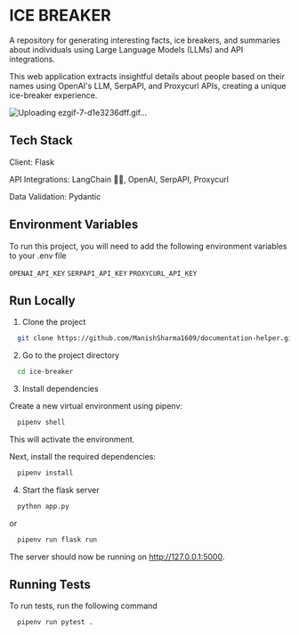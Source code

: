 # ICE BREAKER

A repository for generating interesting facts, ice breakers, and summaries about individuals using Large Language Models (LLMs) and API integrations.

This web application extracts insightful details about people based on their names using OpenAI's LLM, SerpAPI, and Proxycurl APIs, creating a unique ice-breaker experience. 


![Uploading ezgif-7-d1e3236dff.gif…]()



## Tech Stack
Client: Flask

API Integrations: LangChain 🦜🔗, OpenAI, SerpAPI, Proxycurl

Data Validation: Pydantic

## Environment Variables

To run this project, you will need to add the following environment variables to your .env file

`OPENAI_API_KEY`
`SERPAPI_API_KEY`
`PROXYCURL_API_KEY`

## Run Locally

1. Clone the project

```bash
  git clone https://github.com/ManishSharma1609/documentation-helper.git
```

2. Go to the project directory

```bash
  cd ice-breaker
```

3. Install dependencies

Create a new virtual environment using pipenv:

```bash
  pipenv shell
```

This will activate the environment.

Next, install the required dependencies:

```bash
  pipenv install
```

4. Start the flask server

```bash
  python app.py
```
or

```bash
  pipenv run flask run

```
The server should now be running on http://127.0.0.1:5000.

## Running Tests

To run tests, run the following command

```bash
  pipenv run pytest .
```
